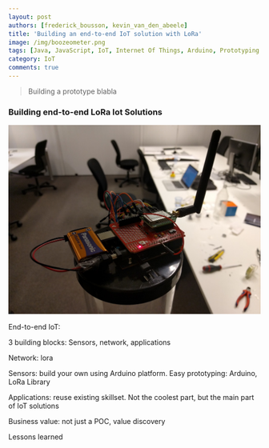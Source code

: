 ```yaml
---
layout: post
authors: [frederick_bousson, kevin_van_den_abeele]
title: 'Building an end-to-end IoT solution with LoRa'
image: /img/boozeometer.png
tags: [Java, JavaScript, IoT, Internet Of Things, Arduino, Prototyping Sensors, LoRa, Booze, Node.js, Proximus, MyThings]
category: IoT
comments: true
---
```


>Building a prototype blabla

### Building end-to-end LoRa Iot Solutions 

<p style="text-align: center;">
  <img alt="boozeometer-closeup" src="/img/endtoendiot/closeup.jpg">
</p>


End-to-end IoT:

3 building blocks: Sensors, network, applications

Network: lora

Sensors: build your own using Arduino platform. Easy prototyping: Arduino, LoRa Library

Applications: reuse existing skillset. Not the coolest part, but the main part of IoT solutions

Business value: not just a POC, value discovery

Lessons learned		






